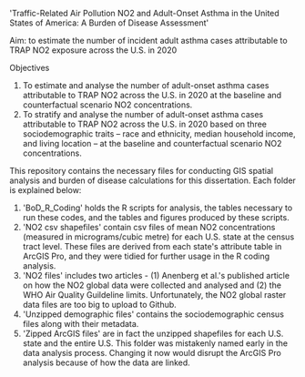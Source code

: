 'Traffic-Related Air Pollution NO2 and Adult-Onset Asthma in the United States of America: A Burden of Disease Assessment'

Aim: to estimate the number of incident adult asthma cases attributable to TRAP NO2 exposure across the U.S. in 2020

Objectives
1.	To estimate and analyse the number of adult-onset asthma cases attributable to TRAP NO2 across the U.S. in 2020 at the baseline and counterfactual scenario NO2 concentrations.
2.	To stratify and analyse the number of adult-onset asthma cases attributable to TRAP NO2 across the U.S. in 2020 based on three sociodemographic traits – race and ethnicity, median household income, and living location – at the baseline and counterfactual scenario NO2 concentrations.


This repository contains the necessary files for conducting GIS spatial analysis and burden of disease calculations for this dissertation. Each folder is explained below:
1.  'BoD_R_Coding' holds the R scripts for analysis, the tables necessary to run these codes, and the tables and figures produced by these scripts.
2.  'NO2 csv shapefiles' contain csv files of mean NO2 concentrations (measured in micrograms/cubic metre) for each U.S. state at the census tract level. These files are derived from each state's attribute table in ArcGIS Pro, and they were tidied for further usage in the R coding analysis.
3.  'NO2 files' includes two articles - (1) Anenberg et al.'s published article on how the NO2 global data were collected and analysed and (2) the WHO Air Quality Guildeline limits. Unfortunately, the NO2 global raster data files are too big to upload to Github.
4.  'Unzipped demographic files' contains the sociodemographic census files along with their metadata.
5.  'Zipped ArcGIS files' are in fact the unzipped shapefiles for each U.S. state and the entire U.S. This folder was mistakenly named early in the data analysis process. Changing it now would disrupt the ArcGIS Pro analysis because of how the data are linked.
